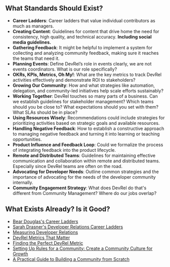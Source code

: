 ## What Standards Should Exist?

- **Career Ladders**: Career ladders that value individual contributors as much as managers.
- **Creating Content**: Guidelines for content that drive home the need for consistency, high quality, and technical accuracy. **Including social media guidelines.**
- **Gathering Feedback**: It might be helpful to implement a system for collecting and analyzing community feedback, making sure it reaches the teams that need it.
- **Planning Events**: Define DevRel’s role in events clearly, we are not events coordinators. What is our role specifically?
- **OKRs, KPIs, Metrics, Oh My!**: What are the key metrics to track DevRel activities effectively and demonstrate ROI to stakeholders?
- **Growing Our Community**: How and what strategies like automation, delegation, and community-led initiatives help scale efforts sustainably?
- **Working Together**: DevRel touches so many parts of a business. Can we establish guidelines for stakeholder management? Which teams should you be close to? What expectations should you set with them? What SLAs should be in place?
- **Using Resources Wisely**: Recommendations could include strategies for prioritizing activities based on strategic goals and available resources.
- **Handling Negative Feedback**: How to establish a constructive approach to managing negative feedback and turning it into learning or teaching opportunities.
- **Product Influence and Feedback Loop**: Could we formalize the process of integrating feedback into the product lifecycle. 
- **Remote and Distributed Teams**: Guidelines for maintaining effective communication and collaboration within remote and distributed teams. Especially since DevRel teams are often on the road.
- **Advocating for Developer Needs**: Outline common strategies and the importance of advocating for the needs of the developer community internally.
- **Community Engagement Strategy**: What does DevRel do that's different from Community Management? Where do our jobs overlap?

## What Exists Already? Is it Good?

- [Bear Douglas's Career Ladders](https://medium.com/several-people-are-coding/defining-a-career-path-for-developer-relations-cf70257352dd)
- [Sarah Drasner's Developer Relations Career Ladders](https://www.devrel-ladders.com/)
- [Measuring Developer Relations](https://www.swyx.io/measuring-devrel)
- [DevRel Metrics That Matter](https://www.devrel.agency/post/survey-insights-devrel-metrics-that-matter)
- [Finding the Perfect DevRel Metric](https://developeradvocate.com/2023/03/09/finding-the-perfect-devrel-metric/)
- [Setting Up Rules for a Community: Create a Community Culture for Growth](https://orbit.love/article/rules-for-a-community)
- [A Practical Guide to Building a Community from Scratch](https://orbit.love/blog/building-a-community)


